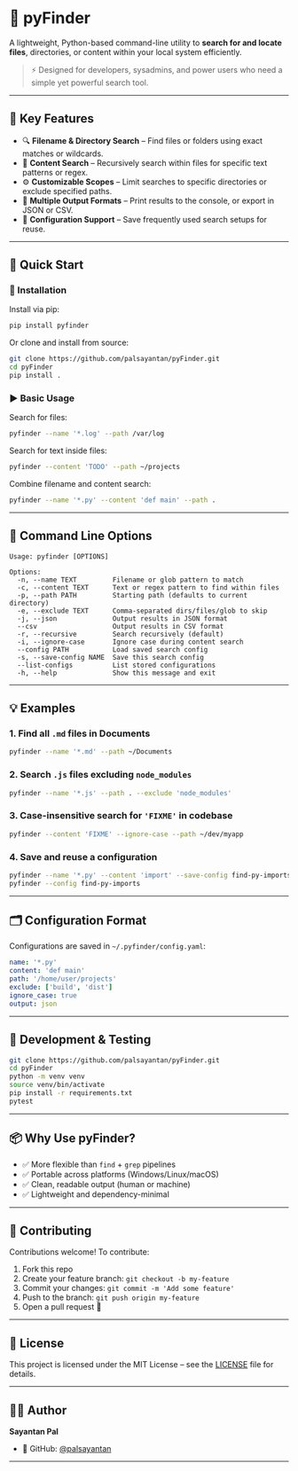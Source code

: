 
# 🐍 pyFinder

A lightweight, Python-based command-line utility to **search for and locate files**, directories, or content within your local system efficiently.

> ⚡ Designed for developers, sysadmins, and power users who need a simple yet powerful search tool.

---

## 🌟 Key Features

- 🔍 **Filename & Directory Search** – Find files or folders using exact matches or wildcards.
- 🔎 **Content Search** – Recursively search within files for specific text patterns or regex.
- ⚙️ **Customizable Scopes** – Limit searches to specific directories or exclude specified paths.
- 📁 **Multiple Output Formats** – Print results to the console, or export in JSON or CSV.
- 🧩 **Configuration Support** – Save frequently used search setups for reuse.

---

## 🚀 Quick Start

### 🔧 Installation

Install via pip:

```bash
pip install pyfinder
```

Or clone and install from source:

```bash
git clone https://github.com/palsayantan/pyFinder.git
cd pyFinder
pip install .
```

### ▶️ Basic Usage

Search for files:

```bash
pyfinder --name '*.log' --path /var/log
```

Search for text inside files:

```bash
pyfinder --content 'TODO' --path ~/projects
```

Combine filename and content search:

```bash
pyfinder --name '*.py' --content 'def main' --path .
```

---

## 🧰 Command Line Options

```
Usage: pyfinder [OPTIONS]

Options:
  -n, --name TEXT         Filename or glob pattern to match
  -c, --content TEXT      Text or regex pattern to find within files
  -p, --path PATH         Starting path (defaults to current directory)
  -e, --exclude TEXT      Comma-separated dirs/files/glob to skip
  -j, --json              Output results in JSON format
  --csv                   Output results in CSV format
  -r, --recursive         Search recursively (default)
  -i, --ignore-case       Ignore case during content search
  --config PATH           Load saved search config
  -s, --save-config NAME  Save this search config
  --list-configs          List stored configurations
  -h, --help              Show this message and exit
```

---

## 💡 Examples

### 1. Find all `.md` files in Documents

```bash
pyfinder --name '*.md' --path ~/Documents
```

### 2. Search `.js` files excluding `node_modules`

```bash
pyfinder --name '*.js' --path . --exclude 'node_modules'
```

### 3. Case-insensitive search for `'FIXME'` in codebase

```bash
pyfinder --content 'FIXME' --ignore-case --path ~/dev/myapp
```

### 4. Save and reuse a configuration

```bash
pyfinder --name '*.py' --content 'import' --save-config find-py-imports
pyfinder --config find-py-imports
```

---

## 🗂️ Configuration Format

Configurations are saved in `~/.pyfinder/config.yaml`:

```yaml
name: '*.py'
content: 'def main'
path: '/home/user/projects'
exclude: ['build', 'dist']
ignore_case: true
output: json
```

---

## 🧪 Development & Testing

```bash
git clone https://github.com/palsayantan/pyFinder.git
cd pyFinder
python -m venv venv
source venv/bin/activate
pip install -r requirements.txt
pytest
```

---

## 📦 Why Use pyFinder?

- ✅ More flexible than `find` + `grep` pipelines
- ✅ Portable across platforms (Windows/Linux/macOS)
- ✅ Clean, readable output (human or machine)
- ✅ Lightweight and dependency-minimal

---

## 🙌 Contributing

Contributions welcome! To contribute:

1. Fork this repo
2. Create your feature branch: `git checkout -b my-feature`
3. Commit your changes: `git commit -m 'Add some feature'`
4. Push to the branch: `git push origin my-feature`
5. Open a pull request 🎉

---

## 📄 License

This project is licensed under the MIT License – see the [LICENSE](LICENSE) file for details.

---

## 👨‍💻 Author

**Sayantan Pal**

- 🔗 GitHub: [@palsayantan](https://github.com/palsayantan)

---
